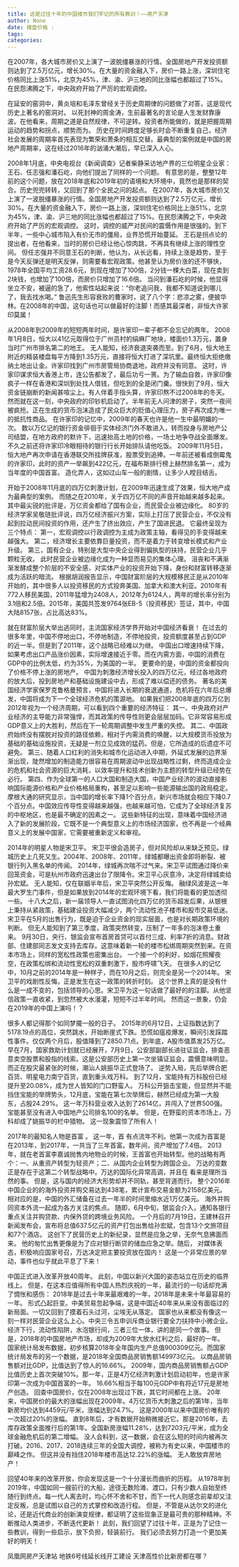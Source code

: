 ```yaml
---
title: 这是过往十年的中国楼市我们牢记的所有教训！——房产天津
author: None
date: 楼盘价格 : 
tags: 
categories: 
---
```

在2007年，各大城市房价又上演了一波脱缰暴涨的行情。全国房地产开发投资额则达到了2.5万亿元，增长30%。在大量的资金融入下，房价一路上涨，深圳住宅价格同比上涨51%，北京为45%，津、渝、沪三地的同比涨幅也都超过了15%。在民怨沸腾之下，中央政府开始了严厉的宏观调控。
<!-- more -->
在延安的窑洞中，黄炎培和毛泽东曾经关于历史周期律的问题做了对答，这是现代历史上著名的窑洞对。
以死封神的周金涛，生前最著名的言论是人生发财靠康波。在他看来，周期之道是自然规律，不可逆转。投资者所能做的，就是把握周期运动的趋势和拐点，顺势而为。
历史在时间跨度足够长时会不断重复自己，经济社会发展的周期率首先表现为繁荣和萧条的相互交替。最典型的案例就是中国的房地产周期率，这在经过2016年的汹涌大潮后，早已深入人心。
 
2008年1月底，中央电视台《新闻调查》记者柴静采访地产界的三位明星企业家：王石、任志强和潘石屹，向他们提出了同样的一个问题。
有意思的是，整整12年前的这个问题，放在2018年底和2019年初的语境和大环境中，竟然也是那样的契合。历史兜兜转转，又回到了那个全民之问的起点。
在2007年，各大城市房价又上演了一波脱缰暴涨的行情。全国房地产开发投资额则达到了2.5万亿元，增长30%。在大量的资金融入下，房价一路上涨，深圳住宅价格同比上涨51%，北京为45%，津、渝、沪三地的同比涨幅也都超过了15%。在民怨沸腾之下，中央政府开始了严厉的宏观调控。
这时，调控的威严对民间的震慑作用是很强的。到下半年，一些中心城市陷入有价无市的僵局，业界恐慌开始蔓延。
王石是拐点论的提出者，在他看来，当时的房价已经让他心惊肉跳，不再具有继续上涨的理性空间。
但任志强并不同意王石的判断，他认为，从长远看，持续上涨是趋势，至于是今天反弹还是明天反弹，则需要看宏观政策。他甚至认为房价涨的还不够快，1978年全国平均工资28.6元，到现在增加了100倍，2分钱一棵大白菜，现在卖到2块钱，也增加了100倍，而房价只增加了16.6倍。
当问到潘石屹的时候，他显得坐立不安，被逼的急了，他索性站起来说：“你老追问我，我都不知道说到哪儿了，我去找水喝。”
鲁迅先生形容衰败的曹家时，说了八个字：悲凉之雾，便披华林。在2008年的中国，这句话也可以做最好的注脚！而感其最深者，非恒大许家印莫属！
 
从2008年到2009年的短短两年时间，是许家印一辈子都不会忘记的两年。
2008年1月8日，恒大以41亿元取得位于广州员村的绢麻厂地块，楼面价1.3万元，置身当时广州市排名第二的地王。
无人能知，经济衰退突袭而至。到了6月，恒大地王附近的精装楼盘每平方降到1.35万元，直接将恒大打进了深坑里。最终恒大拒绝缴纳土地出让金。许家印找到广州市房管局协商退地，政府并没有同意。
这时，许家印谋求恒大香港上市，连公告都发了，最后功亏一篑。为了输血自救，许家印像疯子一样在香港和深圳到处找人借钱，但吃到的全是闭门羹。很快到了9月，恒大资金链崩断的新闻甚喧尘上。有人伴着手指头算，许家印熬不过2008年的冬天。
然而就在这一刻，中央政府的印钞机启动了。半年前无人问津的房子，突然一夜间被疯抢。正在生成的货币泡沫造成了民众巨大的贬值心理压力，房子再次成为唯一的抵抗性商品。
在许家印的记忆中，2009年的春天也许是他一生中最明媚的一次。
数以万亿记的银行资金徘徊于实体经济门外不敢进入，转而投身与房地产公司结盟，在地方政府的默许下，迅速抬高土地的价格，一场土地争夺战全面爆发。不久之前还将许家印冷眼相待的银行行长开始排队请他吃饭。
2009年11月5日，恒大地产再次申请在香港联交所挂牌获准，股票受到追捧。一年前还被看成倒霉鬼的许家印，此时的资产一举飙到422亿元，在福布斯排行榜上赫然排名第一，成为当年度的中国首富。
造化弄人，这如过山车一般的剧情，让多少人瞠目结舌。
 
开始于2008年11月底的四万亿刺激计划，在2009年迅速生成了效果，恒大地产成为最典型的案例。
而随之在2010年，关于四万亿不同的声音开始越来越多起来。
其中最尖锐的批评是，万亿资金都给了国有企业，而民营企业被边缘化。
80岁的经济学家吴敬琏批评说，四万亿经济振兴方案，实际上打压了民营企业，不仅没有起到拉动民间投资的作用，还产生了挤出效应，产生了国进民退。
它最终呈现为三个特点：
第一，宏观调控以行政调控为主成为政策主轴，看得见的手变得越来越强大。
第二，经济增长主要依靠巨量投资，而不是着力于转变增长模式和产业升级。
第三，国有企业，特别是大型中央企业得到偏执型的扶持，民营企业几乎颗粒无收。
此时民营企业被边缘化成为一种显而易见的集体心理。
沮丧和不满渐渐发酵成整个阶层的不安全感，对实体产业的投资开始下降，身份和财富转移逐渐成为活跃的暗流。
根据胡润报告显示，中国财富阶层的大规模移民正是从2010年开始的，其中很多人以投资移民的方式投奔美国、加拿大和澳大利亚。2010年有772人移民美国，2011年猛增为2408人，2012年为6124人，两年的增长率分别为3.1倍和2.5倍。2015年，美国共签发9764张EB-5（投资移民）签证，其中，中国大陆8157张，占比高达83%。
 
就在财富阶层大举出逃同时，主流国家经济学界开始对中国经济看衰！
在过去的很多年里，中国不停地出口，不停地制造，不停地投资，投资额度甚至占到GDP的近一半。但是到了2011年，这个战略已经难以为继。
中国出口增速持续下降，如果考虑出口产品涨价因素，实际增速接近于零。而在内需方面，中国的消费在GDP中的比例太低，约为35%，为美国的一半。
更要命的是，中国的资金都投向了价格不停上涨的房地产。
中国为刺激经济增长投入的四万亿元，经过各地政府的放大后，投到房地产和基础设施建设中去，形成了难以偿还的债务。
著名的美国经济学家保罗克鲁格曼预言，中国将进入长期的衰退通道，危机将在六年后总爆发，中国将成为下一个全球经济危机的策源地。
如果我们把2008年底的四万亿到2012年视为一个经济周期，可以看到四个重要的经济特征：
其一、中央政府对产业经济的主导能力非常强悍，而其政策的传导性则更会层层加码。它非常容易形成GDP意义上的大胜利，然后在下一轮周期调整中发生严重的失控。
其二、中国政府始终没有摆脱对投资的路径依赖，相对于内需消费的唤醒，以大规模货币投放为基础的基础设施投资，无疑是一剂立见成效的猛药。但是，它所造成的后遗症不可避免。
第三、随着人口红利的消失和城市化运动进入中期，外延式发展的边界渐渐出现，陡然增加的制造能力很容易在周期波动中出现战略性过剩，终而造成企业的危机和社会资源的巨大消耗，以效率提升和技术创新为主题的转型升级已经势在必行。
第四、作为全球第一的人口大国和制造大国，中国产业经济的波动直接影响国际能源价格和产业价格格局重构，甚至足以影响一些能源输出国的政局稳定。摩根大通的研究显示，当中国的增长率下降1个百分点，新兴市场就会相应下降0.7个百分点。中国效应传导性变得越来越强，也越来越可怕，它成为了全球经济复苏的中枢地区，也是最不确定的因素之一。
这些新特征的出现，意味着中国经济进入了新的发展阶段，它既不是一个典型意义上的市场经济国家，也不再是一个经典意义上的发展中国家，它需要被重新定义和审视。
 
2014年的明星人物是宋卫平。
宋卫平很会造房子，但对风险却从来缺乏预见。绿城历史上几死又生。2004年、2008年、2011年，绿城都曝出资金即将断裂、被银行列入黑名单的传闻。
2014年，绿城再次喘不过气来。宋卫平试图通过降价来回笼资金，可是杭州市政府迅速出台了限降令。宋卫平心灰意冷，决定将绿城卖给孙宏斌。
无人能知，仅在联姻半年后，宋卫平突然公开反悔。
融绿风波是这一年最大罗生门事件，但是如果放到2014年的宏观环境下看，我们将能看的更加透彻一些。
十八大之后，新一届领导人一直试图消化四万亿的货币超发后果，从银根上秉持从紧政策，基础建设投资大幅减少，两个流动性池子楼市和股市交易低迷。宋卫平在5月的出售行为，既是迫于企业资金的现实层面，也是对长期政策环境的判断。
但无人能知到了第三季度，政策突然转变，压制了一年多的泡沫卷土重来。
9月30日，央行、银监会宣布首房首贷可以首付三成、利率7折的消息。财政部、住建部同志发文支持去库存。这意味着新一轮的楼市松绑周期突然到来。在资本市场上，同样的宽松性政策也密集出台。
一个接一个的利好，如烟花照耀夜空，在政策松绑和流动性宽松的双重刺激下，股市呼啸飞天。
在很多人的记忆中，10月之前的2014年是一种样子，而在10月之后，则完全是另一个2014年。
宋卫平的戏剧性反悔，正是发生在这一政策的转折时刻。
这个世界上真的是没有什么是一成不变的，包括领导的心思。宋卫平为这一句话做了最好的的注脚。从他坚信政策一直收紧，到忽然被大水漫灌，短短不过半年时间。
然而这一景象，仍会在2019年的中国上演吗！？
 
很多人都记得那个如同梦魇一般的日子。
2015年的6月12日，上证指数达到了5178.19点的高位，突然跳水，开始断崖式下跌。恐慌如瘟疫爆发，瞬间引发踩踏性事件。仅仅两个月后，股值降到了2850.71点。到年底，A股市值蒸发25万亿。
早在7月，国家救助计划就已经展开，7月9日，公安部副部长进驻证监会，排查恶意卖空股票和股指的线索。这是公安部历史上第一次坐镇证监会，震慑意味明显。
而正在股灾最紧张的时候，潮汕人姚振华正式登场了。
逆势入局，先后举牌合肥百货、明星电力南宁百货，直到重头戏万科。
到了12月，宝能持有万科股份已经提升至20.08%，成为世人皆知的门口野蛮人。
万科公开狙击宝能，但显然并不能挡住宝能的举牌势头，12月底，宝能在第七次举牌后，赫然已经成为第一大股东，占股24.29%。
这一年万科营业收入达到了2614亿，并闯入了世界500强。宝能甚至没有进入中国地产公司排名100的名单。
但是，在野蛮的资本市场上，万科却成了姚振华的栏中猎物。
这一现象震惊了所有人！
 
2017年的最知名人物是首富
。
这一年，首
有点流年不利。他第一次成为首富是在2013年，到2017年，一共当了三年首富。数年间，资产增加了7.4倍。
2013年，就在老首富李嘉诚抛售内地物业的时候，王首富也开始转型。他的战略有两个：一、从重资产转型为轻资产；二、从国内企业转型为跨国企业。
万达的变数正是存在于这第二个转型战略中。万达的国际化异常高调，并且在
看来是理所当然的事。
但是，这与国内的经济大形势却并不同轨，甚至背道而行。
整个2016年中国企业的的海外投资并购交易达到438笔，累计宣布交易金额为2158亿美元。相对应的是，中国的外汇储备在过去一年半的时间里缩水近1万亿美元。
海外并购同资本外流一起成为各方关注的焦点。
随即，6月中旬，银监会介入，通知各银行重点关注并购贷款、内保外贷的跨境业务风险。
一个月后的7月19日，王建林召开新闻发布会，宣布将总值637.5亿元的资产打包出售给孙宏斌，包含13个文旅项目和77个酒店。
这创下了民营历史上的新纪录，显然是应急之举，无奈气息拂面而来。
他的匆忙出售更像是为了应对银行断贷的储血应急之举。随后，
对媒体表态，积极响应国家号召，万达决定把主要投资放在国内！
这是一个非常应景的举动，事件也似乎就此平息了下来！
 
中国正式进入改革开放40周年。
此刻，中国以新兴大国的姿态站立在历史的临界线上。
但是，在这本应值得所有中国人热烈庆祝的一年，最流行的一句话却充满了惆怅和感伤：
2018年是过去十年来最艰难的一年，2018年是未来十年最容易的一年。
形式凸起巨变。中美贸易忽起争端，这是中国近40年来从来没有面临过的新局面。一切又回到了摸着石头过河，尘埃无从落定。
国家也从来都没有像这一刻一样对民营企业这么上心。中央三令五申训斥商业银行要全力扶持中小微企业。
经济下行，流动性陷阱，水泡银行间，三者三位一体，讲的是同一个故事。
但是，2018年的中国房地产市场，却成为2009年大放水红利之后，最好的一年。
国家统计局发布数据，初步核算2018年全年国内生产总值900309亿元。而国家统计局发布的另一个数据，是2018年全国商品房销售额149973亿元。
以商品房销售额对比GDP，比值达到了惊人的16.66%。
2009年，国内商品房销售额占GDP比值历史上首次突破10%。那一年，正是4万亿经济刺激计划启动初年，也是许家印第一次成为中国首富的一年。
16.66%相当于每100元GDP中有将近17元是房地产创造。
回查中国房价，仅在2008年出现过下跌，其它时间都在上涨。
20年来，中国房价的最大的涨幅出现在2009年。4万亿货币大刺激之后的第1年，当年新房均价达到4459元/平米，涨幅达到24.7%。
这是2000年以来中国房价唯有的一次超过20%的涨幅。
直到8年后，才有数据开始稍微接近它。那是2016年，去库存政策全面推行后的第1年。全国新房涨幅11.28%，达到7203元/平米，成为全球金融危机后的第二增幅。
没人会料到，这一数据，会在这么短的时间内被再次打破。2016、2017、2018连续三年的全国大调控，被称为有史以来，中国楼市的巅峰之作。
但这并没有挡住2018年楼市高达12.22%的涨幅。
无人敢放弃房地产！
 
回望40年来的改革开放，你会发现这是一个十分漫长而曲折的历程。
从1978年到2019年，中国如同一艘前行的大船，途径无数险滩、渡口，只有少数人自始至终随行到终点。每一代人离去时，均心怀不舍和不甘，而下一代人则感念前辈却又注定反叛，总是试图以自己的方式掌控和改造行程。
但是，不管是从达尔文的进化论，还是近代商业的创新演变规律，都证明了这些现象正是最可贵的那种精神。不断推动人类进步，不断迭代更新！
此刻，我们回望了过往十年，正是为了记住一些教训，得到一些启示，放下负担，轻装前行。
我们必须去努力打造一个更加美好的明天！
                        
                        
                        
                        
                                        
                    
                    
                
                    
                    
                    
                
                    
                
凤凰网房产天津站
地铁6号线延长线开工建设
天津高性价比新房都在哪？	
	                        
	                    
	                        
	                    
